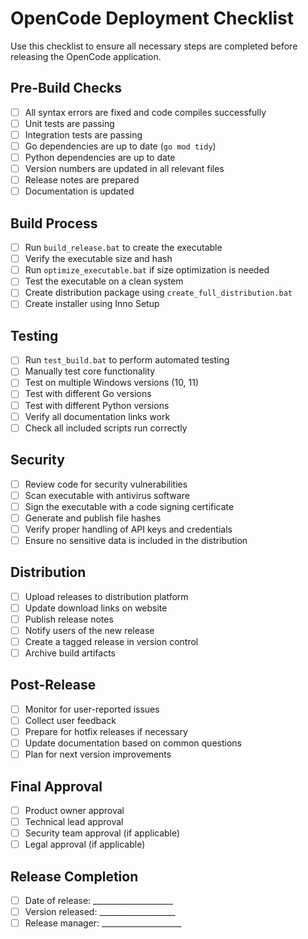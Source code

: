 # OpenCode Deployment Checklist

Use this checklist to ensure all necessary steps are completed before releasing the OpenCode application.

## Pre-Build Checks

- [ ] All syntax errors are fixed and code compiles successfully
- [ ] Unit tests are passing
- [ ] Integration tests are passing
- [ ] Go dependencies are up to date (`go mod tidy`)
- [ ] Python dependencies are up to date
- [ ] Version numbers are updated in all relevant files
- [ ] Release notes are prepared
- [ ] Documentation is updated

## Build Process

- [ ] Run `build_release.bat` to create the executable
- [ ] Verify the executable size and hash
- [ ] Run `optimize_executable.bat` if size optimization is needed
- [ ] Test the executable on a clean system
- [ ] Create distribution package using `create_full_distribution.bat`
- [ ] Create installer using Inno Setup

## Testing

- [ ] Run `test_build.bat` to perform automated testing
- [ ] Manually test core functionality
- [ ] Test on multiple Windows versions (10, 11)
- [ ] Test with different Go versions
- [ ] Test with different Python versions
- [ ] Verify all documentation links work
- [ ] Check all included scripts run correctly

## Security

- [ ] Review code for security vulnerabilities
- [ ] Scan executable with antivirus software
- [ ] Sign the executable with a code signing certificate
- [ ] Generate and publish file hashes
- [ ] Verify proper handling of API keys and credentials
- [ ] Ensure no sensitive data is included in the distribution

## Distribution

- [ ] Upload releases to distribution platform
- [ ] Update download links on website
- [ ] Publish release notes
- [ ] Notify users of the new release
- [ ] Create a tagged release in version control
- [ ] Archive build artifacts

## Post-Release

- [ ] Monitor for user-reported issues
- [ ] Collect user feedback
- [ ] Prepare for hotfix releases if necessary
- [ ] Update documentation based on common questions
- [ ] Plan for next version improvements

## Final Approval

- [ ] Product owner approval
- [ ] Technical lead approval
- [ ] Security team approval (if applicable)
- [ ] Legal approval (if applicable)

## Release Completion

- [ ] Date of release: ____________________
- [ ] Version released: ___________________
- [ ] Release manager: ____________________
